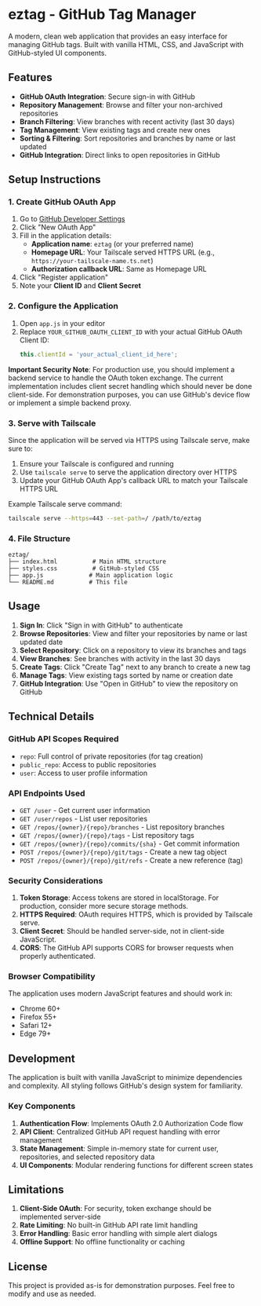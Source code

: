 # eztag - GitHub Tag Manager

A modern, clean web application that provides an easy interface for managing GitHub tags. Built with vanilla HTML, CSS, and JavaScript with GitHub-styled UI components.

## Features

- **GitHub OAuth Integration**: Secure sign-in with GitHub
- **Repository Management**: Browse and filter your non-archived repositories
- **Branch Filtering**: View branches with recent activity (last 30 days)
- **Tag Management**: View existing tags and create new ones
- **Sorting & Filtering**: Sort repositories and branches by name or last updated
- **GitHub Integration**: Direct links to open repositories in GitHub

## Setup Instructions

### 1. Create GitHub OAuth App

1. Go to [GitHub Developer Settings](https://github.com/settings/developers)
2. Click "New OAuth App"
3. Fill in the application details:
   - **Application name**: `eztag` (or your preferred name)
   - **Homepage URL**: Your Tailscale served HTTPS URL (e.g., `https://your-tailscale-name.ts.net`)
   - **Authorization callback URL**: Same as Homepage URL
4. Click "Register application"
5. Note your **Client ID** and **Client Secret**

### 2. Configure the Application

1. Open `app.js` in your editor
2. Replace `YOUR_GITHUB_OAUTH_CLIENT_ID` with your actual GitHub OAuth Client ID:
   ```javascript
   this.clientId = 'your_actual_client_id_here';
   ```

**Important Security Note**: For production use, you should implement a backend service to handle the OAuth token exchange. The current implementation includes client secret handling which should never be done client-side. For demonstration purposes, you can use GitHub's device flow or implement a simple backend proxy.

### 3. Serve with Tailscale

Since the application will be served via HTTPS using Tailscale serve, make sure to:

1. Ensure your Tailscale is configured and running
2. Use `tailscale serve` to serve the application directory over HTTPS
3. Update your GitHub OAuth App's callback URL to match your Tailscale HTTPS URL

Example Tailscale serve command:
```bash
tailscale serve --https=443 --set-path=/ /path/to/eztag
```

### 4. File Structure

```
eztag/
├── index.html          # Main HTML structure
├── styles.css          # GitHub-styled CSS
├── app.js             # Main application logic
└── README.md          # This file
```

## Usage

1. **Sign In**: Click "Sign in with GitHub" to authenticate
2. **Browse Repositories**: View and filter your repositories by name or last updated date
3. **Select Repository**: Click on a repository to view its branches and tags
4. **View Branches**: See branches with activity in the last 30 days
5. **Create Tags**: Click "Create Tag" next to any branch to create a new tag
6. **Manage Tags**: View existing tags sorted by name or creation date
7. **GitHub Integration**: Use "Open in GitHub" to view the repository on GitHub

## Technical Details

### GitHub API Scopes Required
- `repo`: Full control of private repositories (for tag creation)
- `public_repo`: Access to public repositories
- `user`: Access to user profile information

### API Endpoints Used
- `GET /user` - Get current user information
- `GET /user/repos` - List user repositories
- `GET /repos/{owner}/{repo}/branches` - List repository branches
- `GET /repos/{owner}/{repo}/tags` - List repository tags
- `GET /repos/{owner}/{repo}/commits/{sha}` - Get commit information
- `POST /repos/{owner}/{repo}/git/tags` - Create a new tag object
- `POST /repos/{owner}/{repo}/git/refs` - Create a new reference (tag)

### Security Considerations

1. **Token Storage**: Access tokens are stored in localStorage. For production, consider more secure storage methods.
2. **HTTPS Required**: OAuth requires HTTPS, which is provided by Tailscale serve.
3. **Client Secret**: Should be handled server-side, not in client-side JavaScript.
4. **CORS**: The GitHub API supports CORS for browser requests when properly authenticated.

### Browser Compatibility

The application uses modern JavaScript features and should work in:
- Chrome 60+
- Firefox 55+
- Safari 12+
- Edge 79+

## Development

The application is built with vanilla JavaScript to minimize dependencies and complexity. All styling follows GitHub's design system for familiarity.

### Key Components

1. **Authentication Flow**: Implements OAuth 2.0 Authorization Code flow
2. **API Client**: Centralized GitHub API request handling with error management
3. **State Management**: Simple in-memory state for current user, repositories, and selected repository data
4. **UI Components**: Modular rendering functions for different screen states

## Limitations

1. **Client-Side OAuth**: For security, token exchange should be implemented server-side
2. **Rate Limiting**: No built-in GitHub API rate limit handling
3. **Error Handling**: Basic error handling with simple alert dialogs
4. **Offline Support**: No offline functionality or caching

## License

This project is provided as-is for demonstration purposes. Feel free to modify and use as needed.